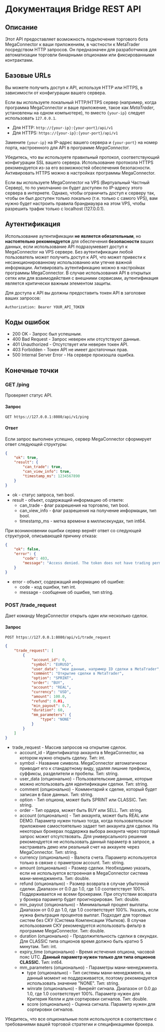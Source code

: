 # Документация Bridge REST API

## Описание
Этот API предоставляет возможность подключения торгового бота MegaConnector к ваши приложениям, в частности к MetaTrader посредством HTTP запросов. Он предназначен для разработчиков для автоматизации торговли бинарными опционами или фиксированными контрактами.

## Базовые URLs
Вы можете получить доступ к API, используя HTTP или HTTPS, в зависимости от конфигурации вашего сервера. 

Если вы используете локальный HTTP/HTTPS сервер (например, когда программа MegaConnector и ваше приложение, такое как *MetaTrader*, установлены на одном компьютере), то вместо `{your-ip}` следует использовать `127.0.0.1`.

* Для HTTP:  `http://{your-ip}:{your-port}/api/v1`
* Для HTTPS: `https://{your-ip}:{your-port}/api/v1`

Замените `{your-ip}` на IP-адрес вашего сервера и `{your-port}` на номер порта, настроенного для API в программе *MegaConnector*.

Убедитесь, что вы используете правильный протокол, соответствующий конфигурации SSL вашего сервера. Использование протокола HTTPS рекомендуется из-за его возможностей обеспечения безопасности. Активировать HTTPS можно в настройках программы MegaConnector.

Если вы используете MegaConnector на VPS (Виртуальный Частный Сервер), то по умолчанию он будет доступен по IP-адресу этого сервера в интернете. Однако, чтобы ограничить доступ к серверу так, чтобы он был доступен только локально (т.е. только с самого VPS), вам нужно будет настроить правила брандмауэра на этом VPS, чтобы разрешить трафик только с localhost (127.0.0.1).

## Аутентификация
Использование аутентификации **не является обязательным**, но **настоятельно рекомендуется** для обеспечения **безопасности** ваших данных, если использование API подразумевает доступ к MegaConnector на VPS сервере. Без аутентификации любой пользователь может получить доступ к API, что может привести к несанкционированному использованию или утечке важной информации. Активировать аутентификацию можно в настройках программы MegaConnector. В случае использования API в открытых сетях или для взаимодействия с внешними сервисами, аутентификация является критически важным элементом защиты.

Для доступа к API вы должны предоставить токен API в заголовке ваших запросов:

```plaintext
Authorization: Bearer YOUR_API_TOKEN
```

## Коды ошибок
* 200 OK - Запрос был успешным.
* 400 Bad Request - Запрос неверен или отсутствуют данные.
* 401 Unauthorized - Отсутствует или неверен токен API.
* 403 Forbidden - Токен API не имеет достаточных прав.
* 500 Internal Server Error - На сервере произошла ошибка.

## Конечные точки

### GET /ping
Проверяет статус API.

#### Запрос

```plaintext
GET https://127.0.0.1:8080/api/v1/ping
```

#### Ответ

Если запрос выполнен успешно, сервер MegaConnector сформирует ответ следующей структуры:

```json
{
    "ok": true,
    "result": {
        "can_trade": true,
        "can_view_info": true,
        "timestamp_ms": 1234567890
    }
}
```

* ok - статус запроса, тип bool.
* result - объект, содержащий информацию об ответе:
  * can_trade - флаг разрешения на торговлю, тип bool.
  * can_view_info - флаг разрешения на получение информации, тип bool.
  * timestamp_ms - метка времени в миллисекундах, тип int64.

При возникновении ошибки сервер вернёт ответ со следующей структурой, описывающей причину отказа:

```json
{
    "ok": false,
    "error": {
        "code": 403,
        "message": "Access denied. The token does not have trading permissions"
    }
}
```

* error - объект, содержащий информацию об ошибке:
  * code - код ошибки, тип int.
  * message - сообщение об ошибке, тип string.

### POST /trade_request
Дает команду MegaConnector открыть один или несколько сделок.

#### Запрос

```plaintext
POST https://127.0.0.1:8080/api/v1/trade_request
```

```json
{
    "trade_request": [
        {
            "account_id": 0,
            "symbol": "EURUSD",
            "user_data": "мои данные, например ID сделки в MetaTrader",
            "comment": "Открытие сделки в MetaTrader",
            "option": "SPRINT",
            "order": "BUY",
            "account": "REAL",
            "currency": "USD",
            "amount": 100.0,
            "refund": 0.01,
            "min_payout": 0.7,
            "duration": 60,
            "mm_parameters": {
                "type": "NONE"
            }
        }
    ]
}
```

* trade_request - Массив запросов на открытие сделок.
    * account_id - Идентификатор аккаунта в MegaConnector, на котором нужно открыть сделку. Тип: int.
    * symbol - Название символа. MegaConnector автоматически приводит его к стандартному виду, удаляя лишние префиксы, суффиксы, разделители и пробелы. Тип: string.
    * user_data (опционально) - Пользовательские данные, которые можно использовать для идентификации сделки. Тип: string.
    * comment (опционально) - Комментарий к сделке, который будет записан в базе данных. Тип: string.
    * option - Тип опциона, может быть SPRINT или CLASSIC. Тип: string.
    * order - Тип ордера, может быть BUY или SELL. Тип: string.
    * account (опционально) - Тип аккаунта, может быть REAL или DEMO. Параметр нужен только тогда, когда пользовательское приложение самостоятельно задает тип аккаунта для сделки. На некоторых брокерах поддержка выбора аккаунта через торговый запрос может отсутствовать. Для универсального решения рекомендуется не использовать данный параметр в запросе, а настраивать демо или реальный счет на аккаунте через MegaConnector. Тип: string.
    * currency (опционально) - Валюта счета. Параметр используется только в связке с праметром account. Тип: string.
    * amount (опционально) - Размер сделки. Необходимо указать, если не используется встроенная в MegaConnector система мани-менеджмента. Тип: double.
    * refund (опционально) - Размер возврата в случае убыточной сделки. Диапазон от 0.0 до 1.0, где 1.0 соответствует 100%. Поддерживается не всеми брокерами. При отсутствии возврата у брокера параметр будет проигнорирован. Тип: double.
    * min_payout (опционально) - Минимальный процент выплаты. Диапазон от 0.0 до 1.0, где 1.0 соответствует 100%. Указать, если нужна фильтрация процентов выплат. Подходит для торговых систем без СКУ (Система Компенсации Убытков). В случае использования СКУ рекомендуется использовать фильтр в программе MegaConnector. Тип: double.
    * duration (опционально) - Продолжительность сделки в секундах. Для CLASSIC типа опционов время должно быть кратно 5 минутам. Тип: int.
    * expiry_time (опционально) - Время истечения опциона, часовой пояс UTC. **Данный параметр нужен только для типа опционов CLASSIC.** Тип: int64.
    * mm_parameters (опционально) - Параметры мани-менеджмента.
        * type (опционально) - Тип системы мани-менеджмента, на данный момент не поддерживается, поэтому рекомендуется использовать значение "NONE". Тип: string.
        * winrate (опционально) - Винрейт сигнала. Диапазон от 0.0 до 1.0, где 1.0 соответствует 100%. Параметр нужен для Критерия Келли и для сортировки сигналов. Тип: double.
        * score (опционально) - Оценка сигнала. Параметр нужен для сортировки сигналов.

Убедитесь, что все опциональные поля используются в соответствии с требованиями вашей торговой стратегии и спецификациями брокера.

